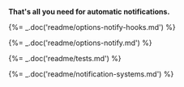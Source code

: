 **That's all you need for automatic notifications.**

{%= _.doc('readme/options-notify-hooks.md') %}

{%= _.doc('readme/options-notify.md') %}

{%= _.doc('readme/tests.md') %}

{%= _.doc('readme/notification-systems.md') %}